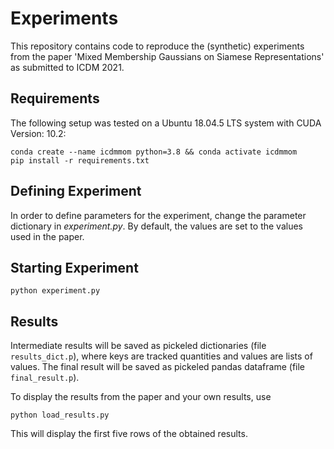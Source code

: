 # Experiments
This repository contains code to reproduce the (synthetic) experiments from the paper 'Mixed Membership Gaussians on Siamese Representations' as submitted to ICDM 2021.

## Requirements
The following setup was tested on a Ubuntu 18.04.5 LTS system with CUDA Version: 10.2:

```
conda create --name icdmmom python=3.8 && conda activate icdmmom
pip install -r requirements.txt
```

## Defining Experiment
In order to define parameters for the experiment, change the parameter dictionary in *experiment.py*.
By default, the values are set to the values used in the paper.
## Starting Experiment
```
python experiment.py
```
## Results
Intermediate results will be saved as pickeled dictionaries (file `results_dict.p`), where keys are tracked quantities and values are lists of values.
The final result will be saved as pickeled pandas dataframe (file `final_result.p`). 

To display the results from the paper and your own results, use
```
python load_results.py
```
This will display the first five rows of the obtained results.
